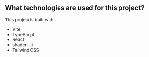 

## What technologies are used for this project?

This project is built with .

- Vite
- TypeScript
- React
- shadcn-ui
- Tailwind CSS

